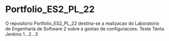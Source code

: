 # Portfolio_ES2_PL_22
 O repositorio Portfolio_ES2_PL_22 destina-se a realizacao do Laboratorio de Engenharia de Software 2 sobre a gestao de configuracoes.
Teste Tenta Jenkins
1...2...3
